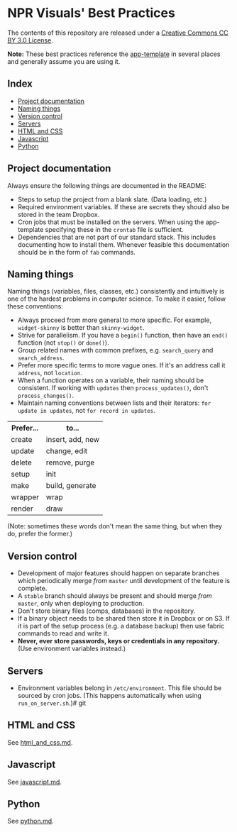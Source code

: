 # NPR Visuals' Best Practices

The contents of this repository are released under a [Creative Commons CC BY 3.0 License](http://creativecommons.org/licenses/by/3.0/deed.en_US).

**Note:** These best practices reference the [app-template](http://github.com/nprapps/app-template) in several places and generally assume you are using it.

## Index

* [Project documentation](#project-documentation)
* [Naming things](#naming-things)
* [Version control](#version-control)
* [Servers](#servers)
* [HTML and CSS](#html-and-css)
* [Javascript](#javascript)
* [Python](#python)

## Project documentation

Always ensure the following things are documented in the README:

* Steps to setup the project from a blank slate. (Data loading, etc.)
* Required environment variables. If these are secrets they should also be stored in the team Dropbox.
* Cron jobs that must be installed on the servers. When using the app-template specifying these in the `crontab` file is sufficient.
* Dependencies that are not part of our standard stack. This includes documenting how to install them. Whenever feasible this documentation should be in the form of `fab` commands.



## Naming things

Naming things (variables, files, classes, etc.) consistently and intuitively is one of the hardest problems in computer science. To make it easier, follow these conventions:

* Always proceed from more general to more specific. For example, ``widget-skinny`` is better than ``skinny-widget``.
* Strive for parallelism. If you have a `begin()` function, then have an `end()` function (not `stop()` or `done()`).
* Group related names with common prefixes, e.g. `search_query` and `search_address`.
* Prefer more specific terms to more vague ones. If it's an address call it `address`, not `location`.
* When a function operates on a variable, their naming should be consistent. If working with `updates` then `process_updates()`, don't `process_changes()`. 
* Maintain naming conventions between lists and their iterators: `for update in updates`, not `for record in updates`.

<table>
  <tr><th>Prefer...</th><th>to...</th></tr>
  <tr><td>create</td><td>insert, add, new</td></tr>
  <tr><td>update</td><td>change, edit</td></tr>
  <tr><td>delete</td><td>remove, purge</td></tr>
  <tr><td>setup</td><td>init</td></tr>
  <tr><td>make</td><td>build, generate</td></tr>
  <tr><td>wrapper</td><td>wrap</td></tr>
  <tr><td>render</td><td>draw</td></tr>
</table>  

(Note: sometimes these words don't mean the same thing, but when they do, prefer the former.)


## Version control

* Development of major features should happen on separate branches which periodically merge *from* ``master`` until development of the feature is complete.
* A ``stable`` branch should always be present and should merge *from* ``master``, only when deploying to production.
* Don't store binary files (comps, databases) in the repository.
* If a binary object needs to be shared then store it in Dropbox or on S3. If it is part of the setup process (e.g. a database backup) then use fabric commands to read and write it.
* **Never, ever store passwords, keys or credentials in any repository.** (Use environment variables instead.)



## Servers

* Environment variables belong in `/etc/environment`. This file should be sourced by cron jobs. (This happens automatically when using `run_on_server.sh`.)# git



## HTML and CSS

See [html_and_css.md](https://github.com/nprapps/bestpractices/blob/master/html_and_css.md).



## Javascript

See [javascript.md](https://github.com/nprapps/bestpractices/blob/master/javascript.md).



## Python

See [python.md](https://github.com/nprapps/bestpractices/blob/master/python.md).



